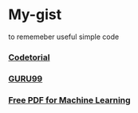 # My-gist
to rememeber useful simple code

### [Codetorial](https://codetorial.net/index.html)
### [GURU99](https://www.guru99.com)
### [Free PDF for Machine Learning](https://www.pdfdrive.com/learn-keras-for-deep-neural-networks-a-fast-track-approach-to-modern-deep-learning-with-python-e185770502.html)


